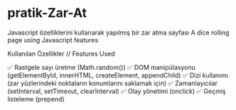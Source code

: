 # pratik-Zar-At
Javascript özelliklerini kullanarak yapılmış bir zar atma sayfası
A dice rolling page using Javascript features

Kullanılan Özellikler // Features Used

✅ Rastgele sayı üretme (Math.random())
✅ DOM manipülasyonu (getElementById, innerHTML, createElement, appendChild)
✅ Dizi kullanımı (zar yüzlerindeki noktaların konumlarını saklamak için)
✅ Zamanlayıcılar (setInterval, setTimeout, clearInterval)
✅ Olay yönetimi (onclick)
✅ Geçmiş listeleme (prepend)

